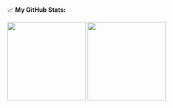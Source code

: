 📈 **My GitHub Stats:**

<p>
  <img height="180em" src="https://github-readme-stats.vercel.app/api?username=anaer&show_icons=true&hide_border=true&count_private=true&include_all_commits=true&theme=onedark" />
  <img height="180em" src="https://github-readme-stats.vercel.app/api/top-langs/?username=anaer&show_icons=true&hide_border=true&layout=compact&langs_count=8" />
</p>
